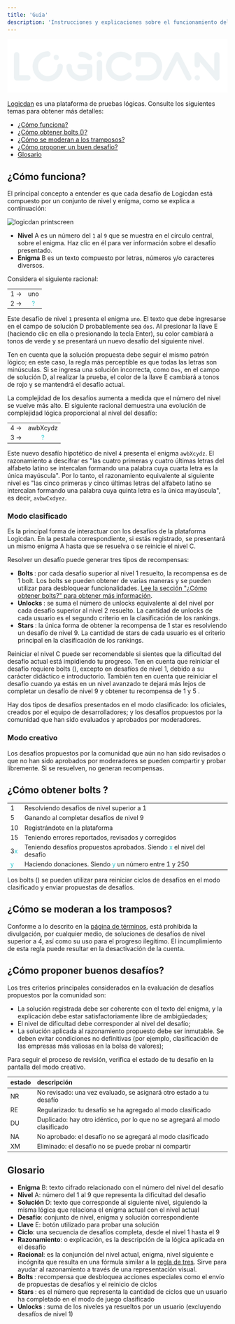 ```yaml
---
title: 'Guía'
description: 'Instrucciones y explicaciones sobre el funcionamiento del sitio logicdan.com'
---
```


[![logo](../assets/logicdan-logo.svg "Logo de Logicdan")](https://logicdan.com)

[Logicdan](https://logicdan.com) es una plataforma de pruebas lógicas. Consulte los siguientes temas para obtener más detalles:

- [¿Cómo funciona?](#how-it-works)
- [¿Cómo obtener bolts (<span class="bolt"></span>)?](#how-to-get-bolts)
- [¿Cómo se moderan a los tramposos?](#how-cheaters-are-moderated)
- [¿Cómo proponer un buen desafío?](#how-to-propose-good-challenges)
- [Glosario](#glossary)

## <a name="how-it-works"></a>¿Cómo funciona?

El principal concepto a entender es que cada desafío de Logicdan está compuesto por un conjunto de nivel y enigma, como se explica a continuación:

<img class="print-screen" src="{{ meta.url }}/assets/logicdan-screen.png" alt="logicdan printscreen">

- **Nivel** <span class="screen-index">A</span> es un número del `1` al `9` que se muestra en el círculo central, sobre el enigma. Haz clic en él para ver información sobre el desafío presentado.
- **Enigma** <span class="screen-index">B</span> es un texto compuesto por letras, números y/o caracteres diversos.

Considera el siguiente racional:

|   |   |
|---|:-:|
| 1 →|uno|
| 2 →| 	<font color=#26c9d1>?</font> |

Este desafío de nivel `1` presenta el enigma `uno`. El texto que debe ingresarse en el campo de solución <span class="screen-index">D</span> probablemente sea `dos`. Al presionar la llave <span class="screen-index">E</span> (haciendo clic en ella o presionando la tecla Enter), su color cambiará a tonos de verde y se presentará un nuevo desafío del siguiente nivel.

Ten en cuenta que la solución propuesta debe seguir el mismo patrón lógico; en este caso, la regla más perceptible es que todas las letras son minúsculas. Si se ingresa una solución incorrecta, como `Dos`, en el campo de solución <span class="screen-index">D</span>, al realizar la prueba, el color de la llave <span class="screen-index">E</span> cambiará a tonos de rojo y se mantendrá el desafío actual.

La complejidad de los desafíos aumenta a medida que el número del nivel se vuelve más alto. El siguiente racional demuestra una evolución de complejidad lógica proporcional al nivel del desafío:

|   |   |
|---|:-:|
| 4 →|awbXcydz|
| 3 →| 	<font color=#26c9d1>?</font> |

Este nuevo desafío hipotético de nivel `4` presenta el enigma `awbXcydz`. El razonamiento a descifrar es "las cuatro primeras y cuatro últimas letras del alfabeto latino se intercalan formando una palabra cuya cuarta letra es la única mayúscula". Por lo tanto, el razonamiento equivalente al siguiente nivel es "las cinco primeras y cinco últimas letras del alfabeto latino se intercalan formando una palabra cuya quinta letra es la única mayúscula", es decir, `avbwCxdyez`.

### Modo clasificado

Es la principal forma de interactuar con los desafíos de la plataforma Logicdan. En la pestaña correspondiente, si estás registrado, se presentará un mismo enigma <span class="screen-index">A</span> hasta que se resuelva o se reinicie el nivel <span class="screen-index">C</span>.

Resolver un desafío puede generar tres tipos de recompensas:

- **Bolts <span class="bolt"></span>**: por cada desafío superior al nivel 1 resuelto, la recompensa es de 1 bolt. Los bolts se pueden obtener de varias maneras y se pueden utilizar para desbloquear funcionalidades. [Lee la sección "¿Cómo obtener bolts?" para obtener más información](#how-to-get-bolts).
- **Unlocks <span class="unlock"></span>**: se suma el número de unlocks equivalente al del nivel por cada desafío superior al nivel 2 resuelto. La cantidad de unlocks de cada usuario es el segundo criterio en la clasificación de los rankings.
- **Stars <span class="star"></span>**: la única forma de obtener la recompensa de 1 star es resolviendo un desafío de nivel 9. La cantidad de stars de cada usuario es el criterio principal en la clasificación de los rankings.

Reiniciar el nivel <span class="screen-index">C</span> puede ser recomendable si sientes que la dificultad del desafío actual está impidiendo tu progreso. Ten en cuenta que reiniciar el desafío requiere bolts (<span class="bolt"></span>), excepto en desafíos de nivel 1, debido a su carácter didáctico e introductorio. También ten en cuenta que reiniciar el desafío cuando ya estás en un nivel avanzado te dejará más lejos de completar un desafío de nivel 9 y obtener tu recompensa de 1 <span class="star"></span> y 5 <span class="bolt"></span>.

Hay dos tipos de desafíos presentados en el modo clasificado: los oficiales, creados por el equipo de desarrolladores; y los desafíos propuestos por la comunidad que han sido evaluados y aprobados por moderadores.

### Modo creativo

Los desafíos propuestos por la comunidad que aún no han sido revisados o que no han sido aprobados por moderadores se pueden compartir y probar libremente. Si se resuelven, no generan recompensas.

## <a name="how-to-get-bolts"></a>¿Cómo obtener bolts <span class="bolt"></span>?

| | |
|:---|:---|
|1 <span class="bolt"></span>|Resolviendo desafíos de nivel superior a 1|
|5 <span class="bolt"></span>|Ganando <span class="star"></span> al completar desafíos de nivel 9|
|10 <span class="bolt"></span>|Registrándote en la plataforma|
|15 <span class="bolt"></span>|Teniendo errores reportados, revisados y corregidos|
|3<font color=#26c9d1>x</font> <span class="bolt"></span>|Teniendo desafíos propuestos aprobados. Siendo <font color=#26c9d1>x</font> el nivel del desafío|
|<font color=#26c9d1>y</font> <span class="bolt"></span>|Haciendo donaciones. Siendo <font color=#26c9d1>y</font> un número entre 1 y 250|

Los bolts (<span class="bolt"></span>) se pueden utilizar para reiniciar ciclos de desafíos en el modo clasificado y enviar propuestas de desafíos.

## <a name="how-cheaters-are-moderated"></a>¿Cómo se moderan a los tramposos?

Conforme a lo descrito en la [página de términos](/es/terms), está prohibida la divulgación, por cualquier medio, de soluciones de desafíos de nivel superior a 4, así como su uso para el progreso ilegítimo. El incumplimiento de esta regla puede resultar en la desactivación de la cuenta.

## <a name="how-to-propose-good-challenges"></a>¿Cómo proponer buenos desafíos?

Los tres criterios principales considerados en la evaluación de desafíos propuestos por la comunidad son:

- La solución registrada debe ser coherente con el texto del enigma, y la explicación debe estar satisfactoriamente libre de ambigüedades;
- El nivel de dificultad debe corresponder al nivel del desafío;
- La solución aplicada al razonamiento propuesto debe ser inmutable. Se deben evitar condiciones no definitivas (por ejemplo, clasificación de las empresas más valiosas en la bolsa de valores);

Para seguir el proceso de revisión, verifica el estado de tu desafío en la pantalla del modo creativo.

|estado|descripción|
|:---|:---|
|NR|No revisado: una vez evaluado, se asignará otro estado a tu desafío|
|RE|Regularizado: tu desafío se ha agregado al modo clasificado|
|DU|Duplicado: hay otro idéntico, por lo que no se agregará al modo clasificado|
|NA|No aprobado: el desafío no se agregará al modo clasificado|
|XM|Eliminado: el desafío no se puede probar ni compartir|


## <a name="glossary"></a>Glosario

- **Enigma** <span class="screen-index">B</span>: texto cifrado relacionado con el número del nivel del desafío
- **Nivel** <span class="screen-index">A</span>: número del 1 al 9 que representa la dificultad del desafío
- **Solución** <span class="screen-index">D</span>: texto que corresponde al siguiente nivel, siguiendo la misma lógica que relaciona el enigma actual con el nivel actual
- **Desafío**: conjunto de nivel, enigma y solución correspondiente
- **Llave** <span class="screen-index">E</span>: botón utilizado para probar una solución
- **Ciclo**: una secuencia de desafíos completa, desde el nivel 1 hasta el 9
- **Razonamiento**: o explicación, es la descripción de la lógica aplicada en el desafío
- **Racional**: es la conjunción del nivel actual, enigma, nivel siguiente e incógnita que resulta en una fórmula similar a la [regla de tres](https://es.wikipedia.org/wiki/Regla_de_tres). Sirve para ayudar al razonamiento a través de una representación visual.
- **Bolts <span class="bolt"></span>**: recompensa que desbloquea acciones especiales como el envío de propuestas de desafíos y el reinicio de ciclos
- **Stars <span class="star"></span>**: es el número que representa la cantidad de ciclos que un usuario ha completado en el modo de juego clasificado
- **Unlocks <span class="unlock"></span>**: suma de los niveles ya resueltos por un usuario (excluyendo desafíos de nivel 1)
